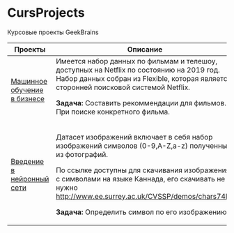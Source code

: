 # CursProjects
Курсовые проекты GeekBrains

<table width="100%" valign="top">
<thead>

<tr>
<th width="25%">Проекты</th>
<th>Описание</th>
</tr>

</thead>
<tbody>
<tr>
<td>

[Машинное обучение в бизнесе](./ML_in_business)

</td>
<td>
Имеется набор данных по фильмам и телешоу, доступных на Netflix по состоянию на 2019 год. Набор данных собран из Flexible, которая является сторонней поисковой системой Netflix.


**Задача:** Составить рекоммендации для фильмов. При поиске конкретного фильма.
</td>
</tr>

<tr>
<td>

[Введение в нейронный сети](./Image_classificate)

</td>
<td>


Датасет изображений включает в себя набор изображений символов (0-9,A-Z,a-z) полученных из фотографий.

По ссылке доступны для скачивания изображения с символами на языке Каннада, его скачивать не нужно
http://www.ee.surrey.ac.uk/CVSSP/demos/chars74k/.

**Задача:** Определить символ по его изображению.
</td>
</tr>

</tbody>
</table>
